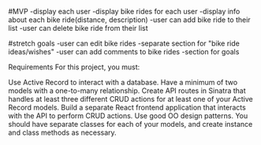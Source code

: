#MVP
-display each user
-display bike rides for each user
-display info about each bike ride(distance, description)
-user can add bike ride to their list
-user can delete bike ride from their list

#stretch goals
-user can edit bike rides
-separate section for "bike ride ideas/wishes"
-user can add comments to bike rides
-section for goals



Requirements
For this project, you must:

Use Active Record to interact with a database.
Have a minimum of two models with a one-to-many relationship.
Create API routes in Sinatra that handles at least three different CRUD actions for at least one of your Active Record models.
Build a separate React frontend application that interacts with the API to perform CRUD actions.
Use good OO design patterns. You should have separate classes for each of your models, and create instance and class methods as necessary.